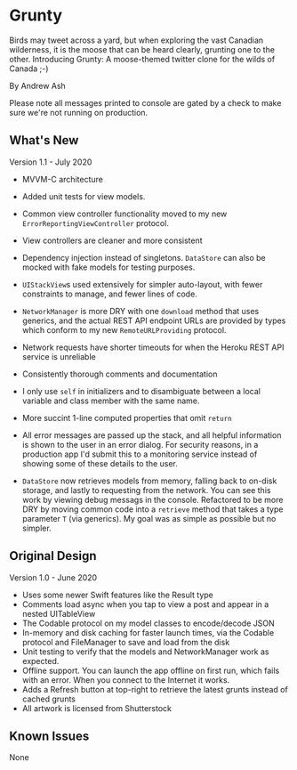 # Grunty
Birds may tweet across a yard, but when exploring the vast Canadian wilderness, it is the moose that can be heard clearly, grunting one to the other.
Introducing Grunty: A moose-themed twitter clone for the wilds of Canada  ;-)

By Andrew Ash

Please note all messages printed to console are gated by a check to make sure we're not running on production.

## What's New
Version 1.1 - July 2020
- MVVM-C architecture
- Added unit tests for view models.  
- Common view controller functionality moved to my new `ErrorReportingViewController` protocol.
- View controllers are cleaner and more consistent

- Dependency injection instead of singletons. `DataStore` can also be mocked with fake models for testing purposes.
- `UIStackView`s used extensively for simpler auto-layout, with fewer constraints to manage, and fewer lines of code.
- `NetworkManager` is more DRY with one `download` method that uses generics, and the actual REST API endpoint URLs are provided by types which conform to my new `RemoteURLProviding` protocol. 
- Network requests have shorter timeouts for when the Heroku REST API service is unreliable
- Consistently thorough comments and documentation
- I only use `self` in initializers and to disambiguate between a local variable and class member with the same name.
- More succint 1-line computed properties that omit `return`
- All error messages are passed up the stack, and all helpful information is shown to the user in an error dialog. For security reasons, in a production app I'd submit this to a monitoring service instead of showing some of these details to the user. 
- `DataStore` now retrieves models from memory, falling back to on-disk storage, and lastly to requesting from the network. You can see this work by viewing debug messags in the console. Refactored to be more DRY by moving common code into a `retrieve` method that takes a type parameter `T` (via generics). My goal was as simple as possible but no simpler.

## Original Design
Version 1.0 - June 2020
- Uses some newer Swift features like the Result type
- Comments load async when you tap to view a post and appear in a nested UITableView
- The Codable protocol on my model classes to encode/decode JSON
- In-memory and disk caching for faster launch times, via the Codable protocol and FileManager to save and load from the disk
- Unit testing to verify that the models and NetworkManager work as expected.
- Offline support. You can launch the app offline on first run, which fails with an error. When you connect to the Internet it works.
- Adds a Refresh button at top-right to retrieve the latest grunts instead of cached grunts
- All artwork is licensed from Shutterstock

## Known Issues
None
